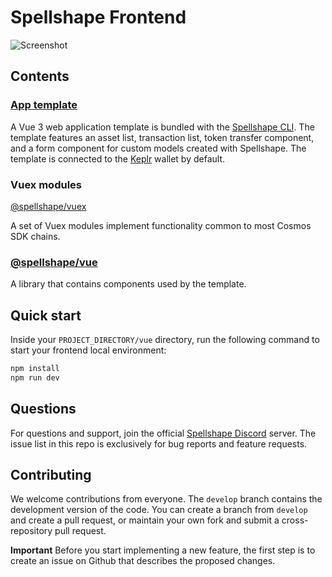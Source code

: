 # Spellshape Frontend

![Screenshot](./assets/cover.jpg)

## Contents

### [App template](https://github.com/tendermint/vue/tree/develop/packages/template)

A Vue 3 web application template is bundled with the [Spellshape CLI](https://github.com/spellshape-hq/cli). The template features an asset list, transaction list, token transfer component, and a form component for custom models created with Spellshape. The template is connected to the [Keplr](https://github.com/chainapsis/keplr-wallet/) wallet by default.

### Vuex modules 

[@spellshape/vuex](https://github.com/spellshape-hq/web/tree/develop/packages/vuex)

A set of Vuex modules implement functionality common to most Cosmos SDK chains.

### [@spellshape/vue](https://github.com/tendermint/vue/tree/develop/packages/vue)

A library that contains components used by the template.

## Quick start

Inside your `PROJECT_DIRECTORY/vue` directory, run the following command to start your frontend local environment:

```bash
npm install
npm run dev
```

## Questions

For questions and support, join the official [Spellshape Discord](https://discord.gg/spellshape) server. The issue list in this repo is exclusively for bug reports and feature requests.

## Contributing

We welcome contributions from everyone. The `develop` branch contains the development version of the code. You can create a branch from `develop` and create a pull request, or maintain your own fork and submit a cross-repository pull request.

**Important** Before you start implementing a new feature, the first step is to create an issue on Github that describes the proposed changes.
